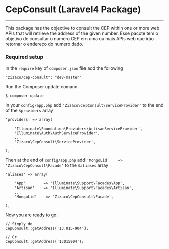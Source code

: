 # CepConsult (Laravel4 Package)

----------------------
This package has the objective to consult the CEP within one or more web APIs that will retrieve the address of the given number.
Esse pacote tem o objetivo de consultar o numero CEP em uma ou mais APIs web que irão retornar o endereço do numero dado.

### Required setup

In the `require` key of `composer.json` file add the following

    "zizaco/cep-consult": "dev-master"

Run the Composer update comand

    $ composer update

In your `config/app.php` add `'Zizaco\CepConsult\ServiceProvider'` to the end of the `$providers` array

    'providers' => array(

        'Illuminate\Foundation\Providers\ArtisanServiceProvider',
        'Illuminate\Auth\AuthServiceProvider',
        ...
        'Zizaco\CepConsult\ServiceProvider',

    ),

Then at the end of `config/app.php` add `'MongoLid'    => 'Zizaco\CepConsult\Facade'` to the `$aliases` array

    'aliases' => array(

        'App'        => 'Illuminate\Support\Facades\App',
        'Artisan'    => 'Illuminate\Support\Facades\Artisan',
        ...
        'MongoLid'    => 'Zizaco\CepConsult\Facade',

    ),

Now you are ready to go:

    // Simply do
    CepConsult::getAddress('13.015-904');

    // Or
    CepConsult::getAddress('13015904');
